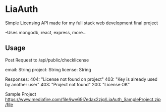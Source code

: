 # LiaAuth
Simple Licensing API
made for my full stack web development final project

-Uses mongodb, react, express, more...

## Usage

Post Request to
/api/public/checklicense

email: String
project: String
license: String

Responses:
404: "License not found on project"
403: "Key is already used by another user"
403: "Project not found"
200: "License OK"

Sample Project
https://www.mediafire.com/file/iwv69l7edax2zjg/LiaAuth_SampleProject.zip/file
